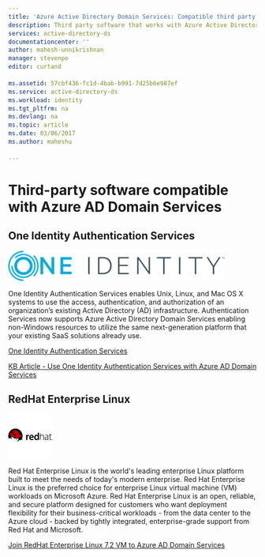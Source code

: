 ```yaml
---
title: 'Azure Active Directory Domain Services: Compatible third party software | Microsoft Docs'
description: Third party software that works with Azure Active Directory Domain Services
services: active-directory-ds
documentationcenter: ''
author: mahesh-unnikrishnan
manager: stevenpo
editor: curtand

ms.assetid: 57cbf436-fc1d-4bab-b991-7d25b6e987ef
ms.service: active-directory-ds
ms.workload: identity
ms.tgt_pltfrm: na
ms.devlang: na
ms.topic: article
ms.date: 03/06/2017
ms.author: maheshu

---
```


# Third-party software compatible with Azure AD Domain Services

## One Identity Authentication Services

![One Identity](./media/compatible-software-icons/OneIdentity.png)

One Identity Authentication Services enables Unix, Linux, and Mac OS X systems to use the access, authentication, and authorization of an organization’s existing Active Directory (AD) infrastructure. Authentication Services now supports Azure Active Directory Domain Services enabling non-Windows resources to utilize the same next-generation platform that your existing SaaS solutions already use.

[One Identity Authentication Services](https://www.quest.com/products/authentication-services/)

[KB Article - Use One Identity Authentication Services with Azure AD Domain Services](https://support.quest.com/authentication-services/kb/208427)


## RedHat Enterprise Linux

![RedHat](./media/compatible-software-icons/RedHat.png)

Red Hat Enterprise Linux is the world's leading enterprise Linux platform built to meet the needs of today's modern enterprise. Red Hat Enterprise Linux is the preferred choice for enterprise Linux virtual machine (VM) workloads on Microsoft Azure. Red Hat Enterprise Linux is an open, reliable, and secure platform designed for customers who want deployment flexibility for their business-critical workloads - from the data center to the Azure cloud - backed by tightly integrated, enterprise-grade support from Red Hat and Microsoft.

[Join RedHat Enterprise Linux 7.2 VM to Azure AD Domain Services](active-directory-ds-admin-guide-join-rhel-linux-vm.md)
